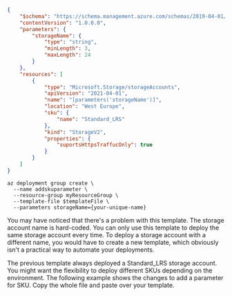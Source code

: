 ```json
{
    "$schema": "https://schema.management.azure.com/schemas/2019-04-01/deploymentTemplate.json#",
    "contentVersion": "1.0.0.0",
    "parameters": {
        "storageName": {
            "type": "string",
            "minLength": 3,
            "maxLength": 24
        }
    },
    "resources": [
        {
            "type": "Microsoft.Storage/storageAccounts",
            "apiVersion": "2021-04-01",
            "name": "[parameters('storageName')]",
            "location": "West Europe",
            "sku": {
                "name": "Standard_LRS"
            },
            "kind": "StorageV2",
            "properties": {
                "suportsHttpsTraffucOnly": true
            }
        }
    ]
}
```
```shell
az deployment group create \
  --name addskuparameter \
  --resource-group myResourceGroup \
  --template-file $templateFile \
  --parameters storageName={your-unique-name}
```

You may have noticed that there's a problem with this template.
The storage account name is hard-coded. You can only use this template to deploy the same storage account every time. 
To deploy a storage account with a different name, you would have to create a new template, 
which obviously isn't a practical way to automate your deployments.

The previous template always deployed a Standard_LRS storage account. You might want the flexibility to deploy different SKUs depending on the environment. The following example shows the changes to add a parameter for SKU. Copy the whole file and paste over your template.

